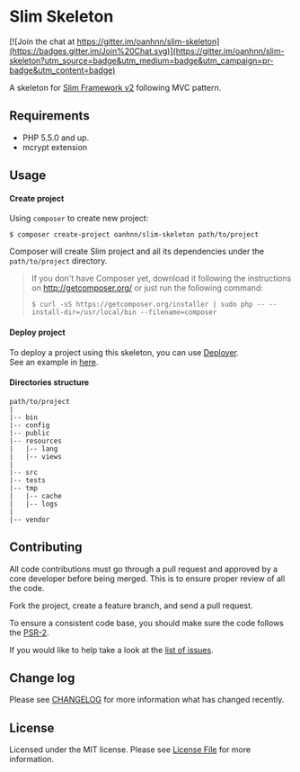 Slim Skeleton
=============

[![Join the chat at https://gitter.im/oanhnn/slim-skeleton](https://badges.gitter.im/Join%20Chat.svg)](https://gitter.im/oanhnn/slim-skeleton?utm_source=badge&utm_medium=badge&utm_campaign=pr-badge&utm_content=badge)

A skeleton for [Slim Framework v2](http://slimframework.com/) following MVC pattern.

Requirements
------------

* PHP 5.5.0 and up.
* mcrypt extension

Usage
-----
#### Create project
Using `composer` to create new project:

```shell
$ composer create-project oanhnn/slim-skeleton path/to/project
```

Composer will create Slim project and all its dependencies under the `path/to/project` directory.

> If you don't have Composer yet, download it following the instructions on http://getcomposer.org/ or just run the following command:
> ```shell
> $ curl -sS https://getcomposer.org/installer | sudo php -- --install-dir=/usr/local/bin --filename=composer
> ```

#### Deploy project
To deploy a project using this skeleton, you can use [Deployer](http://deployer.org).   
See an example in [here](https://github.com/oanhnn/deployer-example).

#### Directories structure
```
path/to/project
|
|-- bin
|-- config
|-- public
|-- resources
|   |-- lang
|   |-- views
|
|-- src
|-- tests
|-- tmp
|   |-- cache
|   |-- logs
|
|-- vendor

```

Contributing
------------
All code contributions must go through a pull request and approved by a core developer before being merged.
This is to ensure proper review of all the code.

Fork the project, create a feature branch, and send a pull request.

To ensure a consistent code base, you should make sure the code follows
the [PSR-2](https://github.com/php-fig/fig-standards/blob/master/accepted/PSR-2-coding-style-guide.md).

If you would like to help take a look at the [list of issues](https://github.com/oanhnn/slim-skeleton/issues).

Change log
----------
Please see [CHANGELOG](CHANGELOG.md) for more information what has changed recently.

License
-------
Licensed under the MIT license. Please see [License File](LICENSE.md) for more information.
